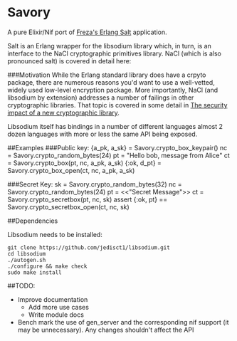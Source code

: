 Savory
======

A pure Elixir/Nif port of [Freza's Erlang Salt]( https://github.com/freza/salt/) application.  


Salt is an Erlang wrapper for the libsodium library which, in turn, is an interface to the NaCl cryptographic primitives library. NaCl (which is also pronounced salt) is covered in detail here: 

###Motivation
While the Erlang standard library does have a crpyto package, there are numerous reasons you'd want to use a well-vetted, widely used low-level encryption package. More importantly, NaCl (and libsodium by extension) addresses a number of failings in other cryptographic libraries. That topic is covered in some detail in  [The security impact
of a new cryptographic library](http://cr.yp.to/highspeed/coolnacl-20120725.pdf).  

Libsodium itself has bindings in a number of different languages almost 2 dozen languages with more or less the same API being exposed. 

##Examples
###Public key:
	{a_pk, a_sk} = Savory.crypto_box_keypair()
    nc = Savory.crypto_random_bytes(24)
    pt = "Hello bob, message from Alice"
    ct = Savory.crypto_box(pt, nc, a_pk, a_sk)
    {:ok, d_pt} = Savory.crypto_box_open(ct, nc, a_pk, a_sk)

###Secret Key:
	sk = Savory.crypto_random_bytes(32)
    nc = Savory.crypto_random_bytes(24)
    pt = <<"Secret Message">>
    ct = Savory.crypto_secretbox(pt, nc, sk)
    assert {:ok, pt} == Savory.crypto_secretbox_open(ct, nc, sk)


##Dependencies

Libsodium needs to be installed:

	git clone https://github.com/jedisct1/libsodium.git
	cd libsodium
	./autogen.sh
	./configure && make check
	sudo make install

##TODO:
  - Improve documentation
    - Add more use cases
    - Write module docs 
  - Bench mark the use of gen_server and the corresponding nif support (it may be unnecessary). Any changes shouldn't affect the API
